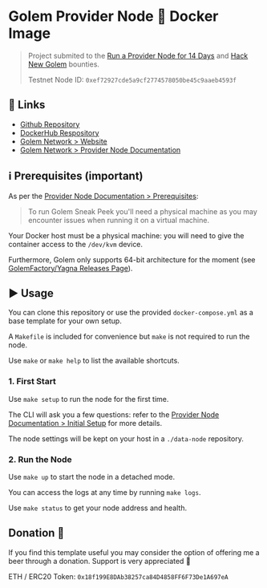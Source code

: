 #  Golem Provider Node :whale: Docker Image

> Project submited to the [Run a Provider Node for 14 Days](https://gitcoin.co/issue/golemfactory/yagna/880/100024489) and [Hack New Golem](https://gitcoin.co/issue/golemfactory/hackathons/6/100024411) bounties.
> 
> Testnet Node ID: `0xef72927cde5a9cf2774578050be45c9aaeb4593f`

## :link: Links

- [Github Repository](https://github.com/alexandre-abrioux/golem-node)
- [DockerHub Respository](https://hub.docker.com/r/aabrioux/golem-node)
- [Golem Network > Website](https://golem.network/)
- [Golem Network > Provider Node Documentation](https://handbook.golem.network/provider-tutorials/provider-tutorial)

## :information_source: Prerequisites (important)

As per the [Provider Node Documentation > Prerequisites](https://handbook.golem.network/provider-tutorials/provider-tutorial#prerequisites):

> To run Golem Sneak Peek you'll need a physical machine as you may encounter issues when running it on a virtual machine.

Your Docker host must be a physical machine: you will need to give the container access to the `/dev/kvm` device.

Furthermore, Golem only supports 64-bit architecture for the moment (see [GolemFactory/Yagna Releases Page](https://github.com/golemfactory/yagna/releases)).

## :arrow_forward: Usage

You can clone this repository or use the provided `docker-compose.yml` as a base template for your own setup.

A `Makefile` is included for convenience but `make` is not required to run the node.

Use `make` or `make help` to list the available shortcuts.

### 1. First Start

Use `make setup` to run the node for the first time.

The CLI will ask you a few questions: refer to the [Provider Node Documentation > Initial Setup](https://handbook.golem.network/provider-tutorials/provider-tutorial#initial-setup) for more details.

The node settings will be kept on your host in a `./data-node` repository.

### 2. Run the Node

Use `make up` to start the node in a detached mode.

You can access the logs at any time by running `make logs`.

Use `make status` to get your node address and health.

## Donation :beer:

If you find this template useful you may consider the option of offering me a beer through a donation. Support is very appreciated :slightly_smiling_face:

ETH / ERC20 Token: `0x18f199E8DAb38257ca84D4858FF6F73De1A697eA`
